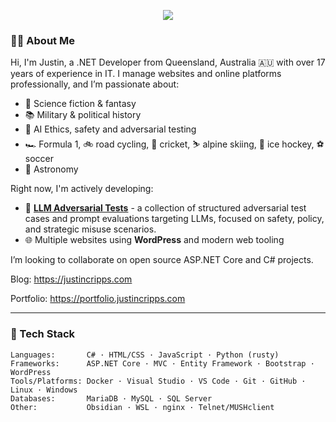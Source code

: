 <!-- Banner image (optional) -->
<p align="center">
  <img src="https://capsule-render.vercel.app/api?type=soft&color=gradient&text=Hey!%20I'm%20Justin&fontSize=40&height=150&fontColor=000&desc=Full%20Stack%20Developer%20%7C%20History%20Buff%20%7C%20Nerd&descSize=18&descAlignY=70" />
</p>

<!-- About Me -->
### 👨‍💻 About Me

Hi, I'm Justin, a .NET Developer from Queensland, Australia 🇦🇺 with over 17 years of experience in IT. I manage websites and online platforms professionally, and I’m passionate about:

- 🌌 Science fiction & fantasy
- 📚 Military & political history
- 🤖 AI Ethics, safety and adversarial testing
- 🏎️ Formula 1, 🚲 road cycling, 🏏 cricket, ⛷️ alpine skiing, 🏒 ice hockey, ⚽ soccer
- 🔭 Astronomy

Right now, I'm actively developing:

- 🔌 [**LLM Adversarial Tests**](https://github.com/JayEeSea/llm-adversarial-tests) - a collection of structured adversarial test cases and prompt evaluations targeting LLMs, focused on safety, policy, and strategic misuse scenarios.
- 🌐 Multiple websites using **WordPress** and modern web tooling

I’m looking to collaborate on open source ASP.NET Core and C# projects.

Blog: https://justincripps.com

Portfolio: https://portfolio.justincripps.com

---

### 🧰 Tech Stack

```text
Languages:       C# · HTML/CSS · JavaScript · Python (rusty)
Frameworks:      ASP.NET Core · MVC · Entity Framework · Bootstrap · WordPress
Tools/Platforms: Docker · Visual Studio · VS Code · Git · GitHub · Linux · Windows
Databases:       MariaDB · MySQL · SQL Server
Other:           Obsidian · WSL · nginx · Telnet/MUSHclient

